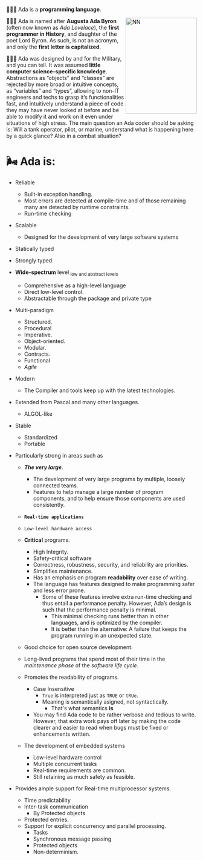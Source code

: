 🧙🏻‍♀️ Ada is a **programming language**.

<img 
src="https://www.thesun.co.uk/wp-content/uploads/2016/10/NINTCHDBPICT000440322376.jpg?strip=all&w=763" 
alt="NN" 
 width="188" 
height="253" 
align="right">

👩🏻‍💻 Ada is named after **Augusta Ada Byron** (often now known as _Ada Lovelace_), the **first programmer in History**, and daughter of the poet Lord Byron. As such, is not an acronym, and only the **first letter is capitalized**. 


👩🏻‍✈️ Ada was designed by and for the Military, and you can tell. It was assumed **little computer science-specific knowledge**. Abstractions as “objects” and “classes” are rejected by more broad or intuitive concepts, as “variables” and “types”, allowing to non-IT engineers and techs to grasp it’s functionalities fast, and intuitively understand a piece of code they may have never looked at before and be able to modify it and work on it even under situations of high stress. The main question an Ada coder should be asking is: Will a tank operator, pilot, or marine, understand what is happening here by a quick glance? Also in a combat situation?

# 🌬 Ada is:

 * Reliable 
   * Built-in exception handling.
   * Most errors are detected at compile-time and of those remaining many are detected by runtime constraints. 
   * Run-time checking

 * Scalable
   * Designed for the development of very large software systems

 * Statically typed
 * Strongly typed

 * **Wide-spectrum** level <sub>low and abstract levels</sub>
   * Comprehensive as a high-level language
   * Direct low-level control.
   * Abstractable through the package and private type

 * Multi-paradigm
   * Structured.
   * Procedural
   * Imperative.
   * Object-oriented.
   * Modular.
   * Contracts.
   * Functional
   * _Agile_
      
 * Modern
   * The Compiler and tools keep up with the latest technologies.
   
 * Extended from Pascal and many other languages. 
     * ALGOL-like

 * Stable
   * Standardized
   * Portable

* Particularly strong in areas such as 
  * _**The very large**_.
     * The development of very large programs by multiple, loosely connected teams.
     * Features to help manage a large number of program components, and to help ensure those components are used consistently.

   * **`Real-time applications`**

   * `Low-level hardware access`

   * **Critical** programs.
     * High Integrity.
     * Safety-critical software
     * Correctness, robustness, security, and reliability are priorities.
     * Simplifies maintenance.
     * Has an emphasis on program **readability** over ease of writing. 
     * The language has features designed to make programming safer and less error prone. 
       * Some of these features involve extra run-time checking and thus entail a performance penalty. However, Ada’s design is such that the performance penalty is minimal.
         * This minimal checking runs better than in other languages, and is optimized by the compiler.
         * It is better than the alternative: A failure that keeps the program running in an unexpected state.

   * Good choice for open source development.
   * Long-lived programs that spend most of their time in the _maintenance phase_ of the _software life cycle_. 

   * Promotes the readability of programs. 
     * Case Insensitive
       * `True` is interpreted just as `TRUE` or `tRUe`. 
       * Meaning is semantically asigned, not syntactically. 
         * That's what semantics **is**
     * You may find Ada code to be rather verbose and tedious to write. However, that extra work pays off later by making the code clearer and easier to read when bugs must be fixed or enhancements written.
   
    * The development of embedded systems
      * Low-level hardware control
      * Multiple concurrent tasks
      * Real-time requirements are common.
      * Still retaining as much safety as feasible.

* Provides ample support for Real-time multiprocessor systems. 
  * Time predictability
  * Inter-task communication 
    * By Protected objects
  * Protected entries.
  * Support for explicit concurrency and parallel processing.
    * Tasks
    * Synchronous message passing
    * Protected objects
    * Non-determinism.
 


